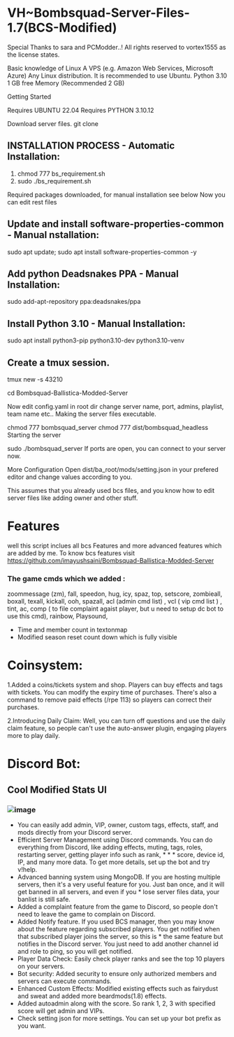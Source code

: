 # VH~Bombsquad-Server-Files-1.7(BCS-Modified)

Special Thanks to sara and PCModder..!
All rights reserved to vortex1555 as the license states.

Basic knowledge of Linux
A VPS (e.g. Amazon Web Services, Microsoft Azure)
Any Linux distribution.
It is recommended to use Ubuntu.
Python 3.10
1 GB free Memory (Recommended 2 GB)

Getting Started

Requires UBUNTU 22.04
Requires PYTHON 3.10.12

Download server files.
git clone <github-link>

## INSTALLATION PROCESS - Automatic Installation:
1. chmod 777 bs_requirement.sh
2. sudo ./bs_requirement.sh

Required packages downloaded, for manual installation see below
Now you can edit rest files

## Update and install software-properties-common - Manual nstallation:

sudo apt update; sudo apt install software-properties-common -y

## Add python Deadsnakes PPA - Manual Installation:
sudo add-apt-repository ppa:deadsnakes/ppa

## Install Python 3.10 - Manual Installation:
sudo apt install python3-pip python3.10-dev python3.10-venv

## Create a tmux session.
tmux new -s 43210

cd Bombsquad-Ballistica-Modded-Server

Now edit config.yaml in root dir change server name, port, admins, playlist, team name etc.. Making the server files executable.

chmod 777 bombsquad_server
chmod 777 dist/bombsquad_headless
Starting the server

sudo ./bombsquad_server
If ports are open, you can connect to your server now.

More Configuration
Open dist/ba_root/mods/setting.json in your prefered editor and change values according to you.

This assumes that you already used bcs files, and you know how to edit server files like adding owner and other stuff.

# Features
well this script inclues all bcs Features and more advanced features which are added by me.
To know bcs features visit https://github.com/imayushsaini/Bombsquad-Ballistica-Modded-Server

### The game cmds which we added : 
zoommessage (zm),
fall,
speedon,
hug,
icy,
spaz,
top,
setscore,
zombieall,
boxall,
texall,
kickall,
ooh,
spazall,
acl (admin cmd list) ,
vcl ( vip cmd list ) ,
tint,
ac,
comp ( to file complaint agaist player, but u need to setup dc bot to use this cmd),
rainbow,
Playsound,

 * Time and member count in textonmap 
 * Modified season reset count down which is fully visible

# Coinsystem:

1.Added a coins/tickets system and shop. Players can buy effects and tags with tickets. You can modify the expiry time of purchases. There's also a command to remove paid effects (/rpe 113) so players can correct their purchases.

2.Introducing Daily Claim:
Well, you can turn off questions and use the daily claim feature, so people can't use the auto-answer plugin, engaging players more to play daily.

# Discord Bot:

## Cool Modified Stats UI
### ![image](https://github.com/hypervortex/Bombsuqad-Modded-Server-Files/assets/75498823/250b1511-627d-44ab-b397-98077c27246b)

* You can easily add admin, VIP, owner, custom tags, effects, staff, and mods directly from your Discord server.
* Efficient Server Management using Discord commands. You can do everything from Discord, like adding effects, muting, tags, roles, restarting server, getting player info such as rank, * * * score, device id, IP, and many more data. To get more details, set up the bot and try v!help.
* Advanced banning system using MongoDB. If you are hosting multiple servers, then it's a very useful feature for you. Just ban once, and it will get banned in all servers, and even if you * lose server files data, your banlist is still safe.
* Added a complaint feature from the game to Discord, so people don't need to leave the game to complain on Discord.
* Added Notify feature. If you used BCS manager, then you may know about the feature regarding subscribed players. You get notified when that subscribed player joins the server, so this is * the same feature but notifies in the Discord server. You just need to add another channel id and role to ping, so you will get notified.
* Player Data Check: Easily check player ranks and see the top 10 players on your servers.
* Bot security: Added security to ensure only authorized members and servers can execute commands.
* Enhanced Custom Effects: Modified existing effects such as fairydust and sweat and added more beardmods(1.8) effects.
* Added autoadmin along with the score. So rank 1, 2, 3 with specified score will get admin and VIPs.
* Check setting json for more settings. You can set up your bot prefix as you want.
